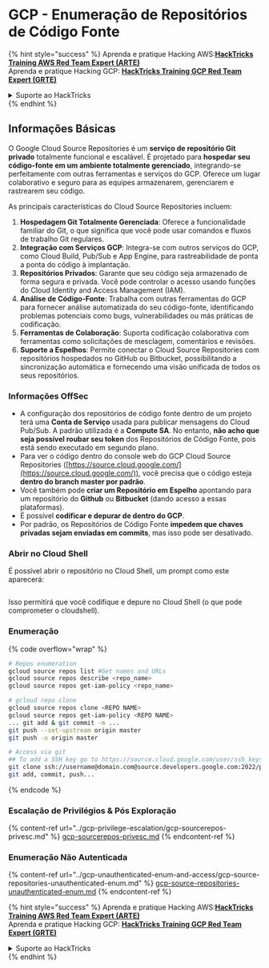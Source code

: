 # GCP - Enumeração de Repositórios de Código Fonte

{% hint style="success" %}
Aprenda e pratique Hacking AWS:<img src="../../../.gitbook/assets/image (1) (1) (1).png" alt="" data-size="line">[**HackTricks Training AWS Red Team Expert (ARTE)**](https://training.hacktricks.xyz/courses/arte)<img src="../../../.gitbook/assets/image (1) (1) (1).png" alt="" data-size="line">\
Aprenda e pratique Hacking GCP: <img src="../../../.gitbook/assets/image (2).png" alt="" data-size="line">[**HackTricks Training GCP Red Team Expert (GRTE)**<img src="../../../.gitbook/assets/image (2).png" alt="" data-size="line">](https://training.hacktricks.xyz/courses/grte)

<details>

<summary>Suporte ao HackTricks</summary>

* Confira os [**planos de assinatura**](https://github.com/sponsors/carlospolop)!
* **Junte-se ao** 💬 [**grupo do Discord**](https://discord.gg/hRep4RUj7f) ou ao [**grupo do telegram**](https://t.me/peass) ou **siga**-nos no **Twitter** 🐦 [**@hacktricks\_live**](https://twitter.com/hacktricks_live)**.**
* **Compartilhe truques de hacking enviando PRs para os repositórios do** [**HackTricks**](https://github.com/carlospolop/hacktricks) e [**HackTricks Cloud**](https://github.com/carlospolop/hacktricks-cloud).

</details>
{% endhint %}

## Informações Básicas <a href="#reviewing-cloud-git-repositories" id="reviewing-cloud-git-repositories"></a>

O Google Cloud Source Repositories é um **serviço de repositório Git privado** totalmente funcional e escalável. É projetado para **hospedar seu código-fonte em um ambiente totalmente gerenciado**, integrando-se perfeitamente com outras ferramentas e serviços do GCP. Oferece um lugar colaborativo e seguro para as equipes armazenarem, gerenciarem e rastrearem seu código.

As principais características do Cloud Source Repositories incluem:

1. **Hospedagem Git Totalmente Gerenciada**: Oferece a funcionalidade familiar do Git, o que significa que você pode usar comandos e fluxos de trabalho Git regulares.
2. **Integração com Serviços GCP**: Integra-se com outros serviços do GCP, como Cloud Build, Pub/Sub e App Engine, para rastreabilidade de ponta a ponta do código à implantação.
3. **Repositórios Privados**: Garante que seu código seja armazenado de forma segura e privada. Você pode controlar o acesso usando funções do Cloud Identity and Access Management (IAM).
4. **Análise de Código-Fonte**: Trabalha com outras ferramentas do GCP para fornecer análise automatizada do seu código-fonte, identificando problemas potenciais como bugs, vulnerabilidades ou más práticas de codificação.
5. **Ferramentas de Colaboração**: Suporta codificação colaborativa com ferramentas como solicitações de mesclagem, comentários e revisões.
6. **Suporte a Espelhos**: Permite conectar o Cloud Source Repositories com repositórios hospedados no GitHub ou Bitbucket, possibilitando a sincronização automática e fornecendo uma visão unificada de todos os seus repositórios.

### Informações OffSec <a href="#reviewing-cloud-git-repositories" id="reviewing-cloud-git-repositories"></a>

* A configuração dos repositórios de código fonte dentro de um projeto terá uma **Conta de Serviço** usada para publicar mensagens do Cloud Pub/Sub. A padrão utilizada é a **Compute SA**. No entanto, **não acho que seja possível roubar seu token** dos Repositórios de Código Fonte, pois está sendo executado em segundo plano.
* Para ver o código dentro do console web do GCP Cloud Source Repositories ([https://source.cloud.google.com/](https://source.cloud.google.com/)), você precisa que o código esteja **dentro do branch master por padrão**.
* Você também pode **criar um Repositório em Espelho** apontando para um repositório do **Github** ou **Bitbucket** (dando acesso a essas plataformas).
* É possível **codificar e depurar de dentro do GCP**.
* Por padrão, os Repositórios de Código Fonte **impedem que chaves privadas sejam enviadas em commits**, mas isso pode ser desativado.

### Abrir no Cloud Shell

É possível abrir o repositório no Cloud Shell, um prompt como este aparecerá:

<figure><img src="../../../.gitbook/assets/image (325).png" alt=""><figcaption></figcaption></figure>

Isso permitirá que você codifique e depure no Cloud Shell (o que pode comprometer o cloudshell).

### Enumeração

{% code overflow="wrap" %}
```bash
# Repos enumeration
gcloud source repos list #Get names and URLs
gcloud source repos describe <repo_name>
gcloud source repos get-iam-policy <repo_name>

# gcloud repo clone
gcloud source repos clone <REPO NAME>
gcloud source repos get-iam-policy <REPO NAME>
... git add & git commit -m ...
git push --set-upstream origin master
git push -u origin master

# Access via git
## To add a SSH key go to https://source.cloud.google.com/user/ssh_keys (no gcloud command)
git clone ssh://username@domain.com@source.developers.google.com:2022/p/<proj-name>/r/<repo-name>
git add, commit, push...
```
{% endcode %}

### Escalação de Privilégios & Pós Exploração

{% content-ref url="../gcp-privilege-escalation/gcp-sourcerepos-privesc.md" %}
[gcp-sourcerepos-privesc.md](../gcp-privilege-escalation/gcp-sourcerepos-privesc.md)
{% endcontent-ref %}

### Enumeração Não Autenticada

{% content-ref url="../gcp-unauthenticated-enum-and-access/gcp-source-repositories-unauthenticated-enum.md" %}
[gcp-source-repositories-unauthenticated-enum.md](../gcp-unauthenticated-enum-and-access/gcp-source-repositories-unauthenticated-enum.md)
{% endcontent-ref %}

{% hint style="success" %}
Aprenda e pratique Hacking AWS:<img src="../../../.gitbook/assets/image (1) (1) (1).png" alt="" data-size="line">[**HackTricks Training AWS Red Team Expert (ARTE)**](https://training.hacktricks.xyz/courses/arte)<img src="../../../.gitbook/assets/image (1) (1) (1).png" alt="" data-size="line">\
Aprenda e pratique Hacking GCP: <img src="../../../.gitbook/assets/image (2).png" alt="" data-size="line">[**HackTricks Training GCP Red Team Expert (GRTE)**<img src="../../../.gitbook/assets/image (2).png" alt="" data-size="line">](https://training.hacktricks.xyz/courses/grte)

<details>

<summary>Suporte ao HackTricks</summary>

* Confira os [**planos de assinatura**](https://github.com/sponsors/carlospolop)!
* **Junte-se ao** 💬 [**grupo do Discord**](https://discord.gg/hRep4RUj7f) ou ao [**grupo do telegram**](https://t.me/peass) ou **siga**-nos no **Twitter** 🐦 [**@hacktricks\_live**](https://twitter.com/hacktricks_live)**.**
* **Compartilhe truques de hacking enviando PRs para os repositórios do** [**HackTricks**](https://github.com/carlospolop/hacktricks) e [**HackTricks Cloud**](https://github.com/carlospolop/hacktricks-cloud).

</details>
{% endhint %}
